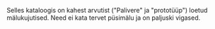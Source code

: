 Selles kataloogis on kahest arvutist ("Palivere" ja "prototüüp") loetud mälukujutised.
Need ei kata tervet püsimälu ja on paljuski vigased.

